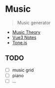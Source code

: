 # Music

> Music generator

* [Music Theory](./music.md)
* [Vue3 Notes](./vue3.md)
* [Tone.js](https://github.com/Tonejs/Tone.js)

## TODO

- [ ] music grid
- [ ] piano
- [ ] ...
